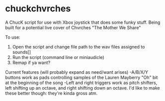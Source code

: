 chuckchvrches
=============
A ChucK script for use with Xbox joystick that does some funky stuff. Being built for a potential live cover of Chvrches "The Mother We Share"

To use:
1) Open the script and change file path to the wav files assigned to sounds[]
2) Run the script (command line or miniaudicle)
3) Remap if ya want?

Current features (will probably expand as need/want arises)
-A/B/X/Y buttons work as pads controlling samples of the Lauren Mayberry "Oh" bit at the beginning of the song
-Left and right triggers work as pitch shifters, left shifting up an octave, and right shifting down an octave. I'd like to make these better though: they're kinda gross atm.